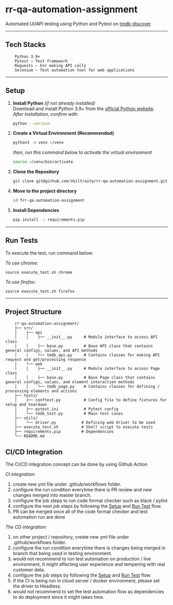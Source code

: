 # rr-qa-automation-assignment

Automated UI/API testing using Python and Pytest on [tmdb-discover](https://tmdb-discover.surge.sh/)

---

## Tech Stacks
```
    Python 3.9+
    Pytest – Test framework
    Requests – For making API calls
    Selenium – Test automation tool for web applications
```

---

## Setup

1. **Install Python** *(if not already installed)*  
    Download and install Python 3.9+ from the [official Python website](https://www.python.org/downloads/).  
    *After installation, confirm with:*
    ```bash
    python --version
    ```

2. **Create a Virtual Environment (Recommended)**  
    ```bash
    python3 -m venv ~/venv
    ```
    *then, run this command below to activate the virtual environment*
    ```bash
    source ~/venv/bin/activate
    ```

3. **Clone the Repository**  
    ```bash
    git clone git@github.com:Veiltraite/rr-qa-automation-assignment.git
    ```

4. **Move to the project directory**  
    ```bash
    cd frr-qa-automation-assignment
    ```

5. **Install Dependencies**  
    ```bash
    pip install -r requirements.pip
    ```

---

## Run Tests

To execute the test, run command below:

*To use chrome:*
```
source execute_test.sh chrome
```
*To use firefox:*
```
source execute_test.sh firefox
```

---

## Project Structure
```
    rr-qa-automation-assignment/
    ├── src/
    │    ├── api
    │    │    ├── __init__.py     # Module interface to access API class
    │    │    ├── base.py         # Base API class that contains general configs, values, and API methods 
    │    │    └── tmdb_api.py     # Contains classes for making API request and get/processing response
    │    └── web
    │    │    ├── __init__.py     # Module interface to access Page class
    │    │    ├── base.py         # Base Page class that contains general configs, values, and element interaction methods 
    │    │    └── tmdb_page.py    # Contains classes for defining / processing elements and actions
    ├── tests/
    │    ├── conftest.py          # Config file to define fixtures for setup and teardown
    │    ├── pytest.ini           # Pytest config
    │    └── tmdb_test.py         # Main test cases
    ├── utils/
    │    └── driver.py           # Defining web driver to be used
    ├── execute_test.sh          # Shell script to execute tests
    ├── requirements.pip         # Dependencies
    └── README.md
```

## CI/CD Integration
The CI/CD integration concept can be done by using Github Action

*CI integration:*
1. create new yml file under .github/workflows folder.
2. configure the run condition everytime there is PR review and new changes merged into master branch.
3. configure the job steps to run code format checker such as black / pylint
4. configure the next job steps by following the [Setup](https://github.com/Veiltraite/rr-qa-automation-assignment?tab=readme-ov-file#setup) and [Run Test](https://github.com/Veiltraite/rr-qa-automation-assignment?tab=readme-ov-file#run-tests) flow.
5. PR can be merged once all of the code format checker and test automation run are done


*The CD integration:*
1. on other project / repository, create new yml file under .github/workflows folder.
2. configure the run condition everytime there is changes being merged in branch that being used in testing environment.
3. would not recommend to run test automation on production / live environment, it might affecting user experience and tempering with real customer data.
4. configure the job steps by following the [Setup](https://github.com/Veiltraite/rr-qa-automation-assignment?tab=readme-ov-file#setup) and [Run Test](https://github.com/Veiltraite/rr-qa-automation-assignment?tab=readme-ov-file#run-tests) flow.
5. if the CI is being run in cloud server / docker environment, please set the driver to Headless.
6. would not recommend to set the test automation flow as dependencies to do deployment since it might takes time.